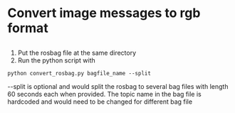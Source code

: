 # Convert image messages to rgb format

##
1. Put the rosbag file at the same directory
2. Run the python script with
```
python convert_rosbag.py bagfile_name --split
```

--split is optional and would split the rosbag to several bag files with length 60 seconds each when provided.
The topic name in the bag file is hardcoded and would need to be changed for different bag file
